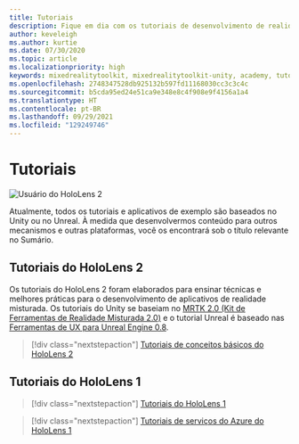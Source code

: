 ```yaml
---
title: Tutoriais
description: Fique em dia com os tutoriais de desenvolvimento de realidade misturada que oferecemos para HoloLens e serviços do Azure.
author: keveleigh
ms.author: kurtie
ms.date: 07/30/2020
ms.topic: article
ms.localizationpriority: high
keywords: mixedrealitytoolkit, mixedrealitytoolkit-unity, academy, tutorial, headset de realidade misturada, headset do windows mixed reality, headset de realidade virtual, unity, unreal, HoloLens, âncoras espaciais do Azure, serviços de fala do Azure
ms.openlocfilehash: 2748347528db925132b597fd11168030cc3c3c4c
ms.sourcegitcommit: b5cda95ed24e51ca9e348e8c4f908e9f4156a1a4
ms.translationtype: HT
ms.contentlocale: pt-BR
ms.lasthandoff: 09/29/2021
ms.locfileid: "129249746"
---
```

# <a name="tutorials"></a>Tutoriais

![Usuário do HoloLens 2](images/08_Tutorials.png)

Atualmente, todos os tutoriais e aplicativos de exemplo são baseados no Unity ou no Unreal. À medida que desenvolvermos conteúdo para outros mecanismos e outras plataformas, você os encontrará sob o título relevante no Sumário.

## <a name="hololens-2-tutorials"></a>Tutoriais do HoloLens 2

Os tutoriais do HoloLens 2 foram elaborados para ensinar técnicas e melhores práticas para o desenvolvimento de aplicativos de realidade misturada. Os tutoriais do Unity se baseiam no [MRTK 2.0 (Kit de Ferramentas de Realidade Misturada 2.0)](https://github.com/microsoft/MixedRealityToolkit-Unity) e o tutorial Unreal é baseado nas [Ferramentas de UX para Unreal Engine 0.8](https://github.com/microsoft/MixedReality-UXTools-Unreal).

> [!div class="nextstepaction"]
> [Tutoriais de conceitos básicos do HoloLens 2](/learn/paths/beginner-hololens-2-tutorials/)

## <a name="hololens-1-tutorials"></a>Tutoriais do HoloLens 1

> [!div class="nextstepaction"]
> [Tutoriais do HoloLens 1](tutorials/holograms-100.md)

> [!div class="nextstepaction"]
> [Tutoriais de serviços do Azure do HoloLens 1](tutorials/mr-azure-301.md)

